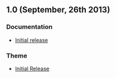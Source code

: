 ## 1.0 (September, 26th 2013)

### Documentation

* [Initial release](http://docs.leantheme.co)

### Theme

* [Initial Release](http://leantheme.co)